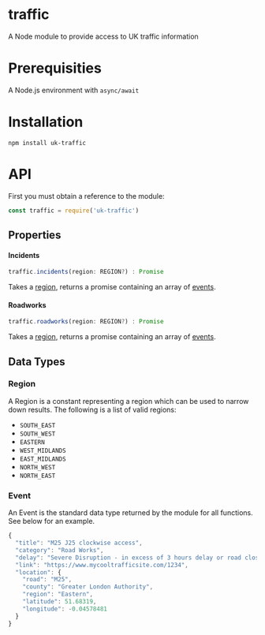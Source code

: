 # traffic
A Node module to provide access to UK traffic information

# Prerequisities
A Node.js environment with `async/await`

# Installation
`npm install uk-traffic`

# API
First you must obtain a reference to the module:
```javascript
const traffic = require('uk-traffic')
```

## Properties

#### Incidents
```javascript
traffic.incidents(region: REGION?) : Promise
```
Takes a [region](#region), returns a promise containing an array of [events](#event).

#### Roadworks
```javascript
traffic.roadworks(region: REGION?) : Promise
```
Takes a [region](#region), returns a promise containing an array of [events](#event).

## Data Types
### Region
A Region is a constant representing a region which can be used to
narrow down results. The following is a list of valid regions:
* `SOUTH_EAST`
* `SOUTH_WEST`
* `EASTERN`
* `WEST_MIDLANDS`
* `EAST_MIDLANDS`
* `NORTH_WEST`
* `NORTH_EAST`

### Event
An Event is the standard data type returned by the module for all
functions. See below for an example.
```javascript
{
  "title": "M25 J25 clockwise access",
  "category": "Road Works",
  "delay": "Severe Disruption - in excess of 3 hours delay or road closure",
  "link": "https://www.mycooltrafficsite.com/1234",
  "location": {
    "road": "M25",
    "county": "Greater London Authority",
    "region": "Eastern",
    "latitude": 51.68319,
    "longitude": -0.04578481
  }
}
```
